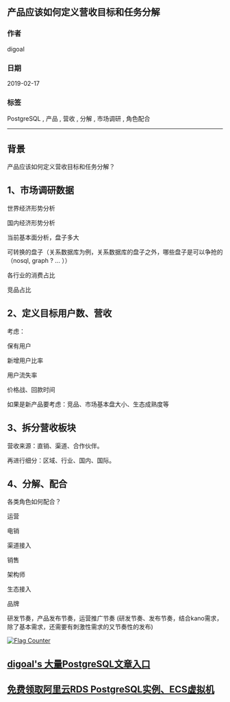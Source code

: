 ## 产品应该如何定义营收目标和任务分解           
                                    
### 作者                                    
digoal                                    
                                    
### 日期                                    
2019-02-17                                    
                                    
### 标签                                    
PostgreSQL , 产品 , 营收 , 分解 , 市场调研 , 角色配合                 
                                
----                              
                                
## 背景           
产品应该如何定义营收目标和任务分解？         
  
## 1、市场调研数据      
    
世界经济形势分析    
    
国内经济形势分析    
    
当前基本面分析，盘子多大    
    
可转换的盘子（关系数据库为例，关系数据库的盘子之外，哪些盘子是可以争抢的（nosql, graph ? ... ））    
    
各行业的消费占比    
    
竞品占比    
    
## 2、定义目标用户数、营收    
    
考虑：    
    
保有用户    
    
新增用户比率    
    
用户流失率    
    
价格战、回款时间    
    
如果是新产品要考虑：竞品、市场基本盘大小、生态成熟度等    
    
## 3、拆分营收板块    
    
营收来源：直销、渠道、合作伙伴。    
    
再进行细分：区域、行业、国内、国际。    
    
## 4、分解、配合    
各类角色如何配合？    
    
运营    
    
电销    
    
渠道接入    
    
销售    
    
架构师    
    
生态接入    
    
品牌    
    
研发节奏，产品发布节奏，运营推广节奏  (研发节奏、发布节奏，结合kano需求，除了基本需求，还需要有刺激性需求的又节奏性的发布)    
    
      
    
      
  
<a rel="nofollow" href="http://info.flagcounter.com/h9V1"  ><img src="http://s03.flagcounter.com/count/h9V1/bg_FFFFFF/txt_000000/border_CCCCCC/columns_2/maxflags_12/viewers_0/labels_0/pageviews_0/flags_0/"  alt="Flag Counter"  border="0"  ></a>  
  
  
## [digoal's 大量PostgreSQL文章入口](https://github.com/digoal/blog/blob/master/README.md "22709685feb7cab07d30f30387f0a9ae")
  
  
## [免费领取阿里云RDS PostgreSQL实例、ECS虚拟机](https://free.aliyun.com/ "57258f76c37864c6e6d23383d05714ea")
  
